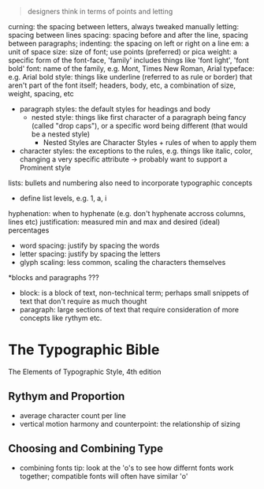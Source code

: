 > designers think in terms of points and letting

curning: the spacing between letters, always tweaked manually
letting: spacing between lines
spacing: spacing before and after the line, spacing between paragraphs; indenting: the spacing on left or right on a line
em: a unit of space
size: size of font; use points (preferred) or pica
weight: a specific form of the font-face, 'family' includes things like 'font light', 'font bold'
font: name of the family, e.g. Mont, Times New Roman, Arial
typeface: e.g. Arial bold
style: things like underline (referred to as rule or border) that aren't part of the font itself; headers, body, etc, a combination of size, weight, spacing, etc
  - paragraph styles: the default styles for headings and body
    - nested style: things like first character of a paragraph being fancy (called "drop caps"), or a specific word being different (that would be a nested style)
      - Nested Styles are Character Styles + rules of when to apply them
  - character styles: the exceptions to the rules, e.g. things like italic, color, changing a very specific attribute
-> probably want to support a Prominent style

lists: bullets and numbering also need to incorporate typographic concepts
- define list levels, e.g.  1, a, i

hyphenation: when to hyphenate (e.g. don't hyphenate accross columns, lines etc)
justification: measured min and max and desired (ideal) percentages
  - word spacing: justify by spacing the words
  - letter spacing: justify by spacing the letters
  - glyph scaling: less common, scaling the characters themselves

*blocks and paragraphs ???
- block: is a block of text, non-technical term; perhaps small snippets of text that don't require as much thought
- paragraph: large sections of text that require consideration of more concepts like rythym etc.


# The Typographic Bible
The Elements of Typographic Style, 4th edition

## Rythym and Proportion
- average character count per line
- vertical motion
harmony and counterpoint: the relationship of sizing

## Choosing and Combining Type
- combining fonts tip: look at the 'o's to see how differnt fonts work together; compatible fonts will often have similar 'o'

